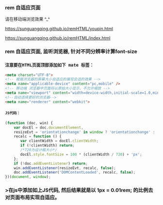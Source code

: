 ### rem 自适应页面

请在移动端浏览效果 ^_^

https://sunguangqing.github.io/remHTML/youpin.html

https://sunguangqing.github.io/remHTML/index.html


### rem 自适应页面, 监听浏览器, 针对不同分辨率计算font-size

### `注意要在HTML页面顶部添加如下 mate 标签：`
```HTML
<meta charset="UTF-8">
<!-- 根据浏览器的屏幕大小自适应的展现合适的效果 -->
<meta name="applicable-device" content="pc,mobile" />
<!-- 移动端 浏览器中页面将以原始大小显示，不允许缩放 -->
<meta name="viewport" content="width=device-width,initial-scale=1.0,minimum-scale=1.0,maximum-scale=1.0,user-scalable=no" />
<!--自动选择更好的浏览器-->
<meta name="renderer" content="webkit">
```

#### `JS代码：`
```javascript
(function (doc, win) {
    var docEl = doc.documentElement,
    resizeEvt = 'orientationchange' in window ? 'orientationchange' : 'resize',
    recalc = function () {
       var clientWidth = docEl.clientWidth;
       if (!clientWidth) return;
       /*720为设计稿大小*/
       docEl.style.fontSize = 100 * (clientWidth / 720) + 'px';
    };
    if (!doc.addEventListener) return;
    win.addEventListener(resizeEvt, recalc, false);
    doc.addEventListener('DOMContentLoaded', recalc, false);  
})(document, window);
```

### >在js中添加如上JS代码, 然后结果就是以 1px = 0.01rem; 的比例去对页面布局实现自适应。
